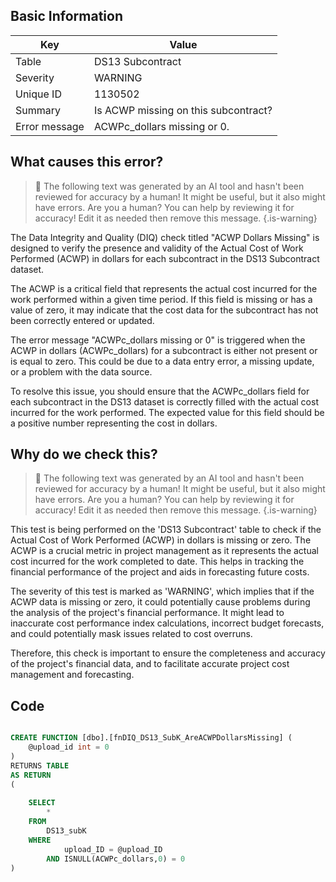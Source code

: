 ## Basic Information
| Key         | Value          |
|-------------|----------------|
| Table       | DS13 Subcontract |
| Severity    | WARNING |
| Unique ID   | 1130502   |
| Summary     | Is ACWP missing on this subcontract? |
| Error message | ACWPc_dollars missing or 0. |

## What causes this error?

> :robot: The following text was generated by an AI tool and hasn't been reviewed for accuracy by a human! It might be useful, but it also might have errors. Are you a human? You can help by reviewing it for accuracy! Edit it as needed then remove this message.
{.is-warning}

The Data Integrity and Quality (DIQ) check titled "ACWP Dollars Missing" is designed to verify the presence and validity of the Actual Cost of Work Performed (ACWP) in dollars for each subcontract in the DS13 Subcontract dataset. 

The ACWP is a critical field that represents the actual cost incurred for the work performed within a given time period. If this field is missing or has a value of zero, it may indicate that the cost data for the subcontract has not been correctly entered or updated.

The error message "ACWPc_dollars missing or 0" is triggered when the ACWP in dollars (ACWPc_dollars) for a subcontract is either not present or is equal to zero. This could be due to a data entry error, a missing update, or a problem with the data source.

To resolve this issue, you should ensure that the ACWPc_dollars field for each subcontract in the DS13 dataset is correctly filled with the actual cost incurred for the work performed. The expected value for this field should be a positive number representing the cost in dollars.
## Why do we check this?

> :robot: The following text was generated by an AI tool and hasn't been reviewed for accuracy by a human! It might be useful, but it also might have errors. Are you a human? You can help by reviewing it for accuracy! Edit it as needed then remove this message.
{.is-warning}

This test is being performed on the 'DS13 Subcontract' table to check if the Actual Cost of Work Performed (ACWP) in dollars is missing or zero. The ACWP is a crucial metric in project management as it represents the actual cost incurred for the work completed to date. This helps in tracking the financial performance of the project and aids in forecasting future costs.

The severity of this test is marked as 'WARNING', which implies that if the ACWP data is missing or zero, it could potentially cause problems during the analysis of the project's financial performance. It might lead to inaccurate cost performance index calculations, incorrect budget forecasts, and could potentially mask issues related to cost overruns.

Therefore, this check is important to ensure the completeness and accuracy of the project's financial data, and to facilitate accurate project cost management and forecasting.
## Code

```sql

CREATE FUNCTION [dbo].[fnDIQ_DS13_SubK_AreACWPDollarsMissing] (
	@upload_id int = 0
)
RETURNS TABLE
AS RETURN
(
	
	SELECT
		*
	FROM 
		DS13_subK
	WHERE 
			upload_ID = @upload_ID 
		AND ISNULL(ACWPc_dollars,0) = 0
)
```

